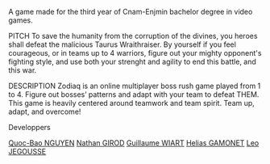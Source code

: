 A game made for the third year of Cnam-Enjmin bachelor degree in video games.

PITCH
To save the humanity from the corruption of the divines, you heroes shall defeat the malicious Taurus Wraithraiser. By yourself if you feel courageous, or in teams up to 4 warriors, figure out your mighty opponent's fighting style, and use both your strenght and agility to end this battle, and this war. 

DESCRIPTION
Zodiaq is an online multiplayer boss rush game played from 1 to 4. 
Figure out bosses’ patterns and adapt with your team to defeat THEM. 
This game is heavily centered around teamwork and team spirit. 
Team up, adapt, and overcome!

Developpers

[Quoc-Bao NGUYEN](https://github.com/Baokebab)
[Nathan GIROD](https://github.com/Blowerlop)
[Guillaume WIART](https://github.com/Drainor-GameDev)
[Helias GAMONET](https://github.com/LeBliblib)
[Leo JEGOUSSE](https://github.com/26LeoJ)
